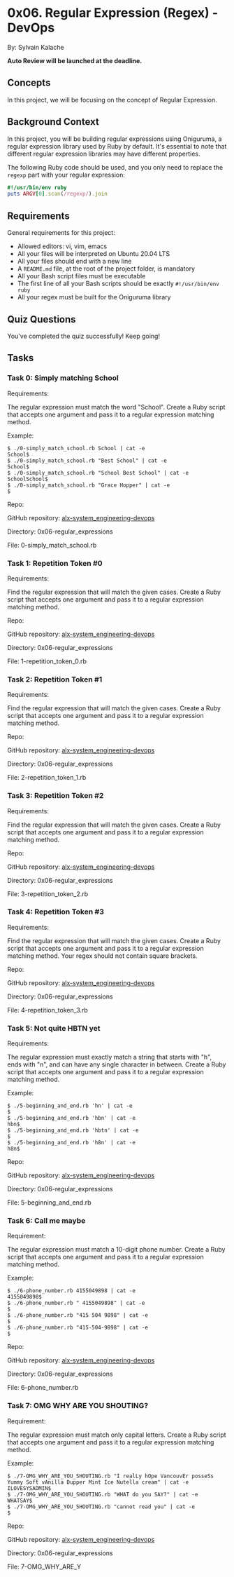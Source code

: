# 0x06. Regular Expression (Regex) - DevOps

By: Sylvain Kalache

**Auto Review will be launched at the deadline.**

## Concepts

In this project, we will be focusing on the concept of Regular Expression.

## Background Context

In this project, you will be building regular expressions using Oniguruma, a regular expression library used by Ruby by default. It's essential to note that different regular expression libraries may have different properties.

The following Ruby code should be used, and you only need to replace the `regexp` part with your regular expression:

```ruby
#!/usr/bin/env ruby
puts ARGV[0].scan(/regexp/).join
```
## Requirements

General requirements for this project:

- Allowed editors: vi, vim, emacs
- All your files will be interpreted on Ubuntu 20.04 LTS
- All your files should end with a new line
- A `README.md` file, at the root of the project folder, is mandatory
- All your Bash script files must be executable
- The first line of all your Bash scripts should be exactly `#!/usr/bin/env ruby`
- All your regex must be built for the Oniguruma library

## Quiz Questions

You've completed the quiz successfully! Keep going!

## Tasks

### Task 0: Simply matching School

Requirements:

The regular expression must match the word "School".
Create a Ruby script that accepts one argument and pass it to a regular expression matching method.

Example:

```
$ ./0-simply_match_school.rb School | cat -e
School$
$ ./0-simply_match_school.rb "Best School" | cat -e
School$
$ ./0-simply_match_school.rb "School Best School" | cat -e
SchoolSchool$
$ ./0-simply_match_school.rb "Grace Hopper" | cat -e
$
```

Repo:

GitHub repository: [alx-system_engineering-devops](https://github.com/yourusername/alx-system_engineering-devops)

Directory: 0x06-regular_expressions

File: 0-simply_match_school.rb

### Task 1: Repetition Token #0

Requirements:

Find the regular expression that will match the given cases.
Create a Ruby script that accepts one argument and pass it to a regular expression matching method.

Repo:

GitHub repository: [alx-system_engineering-devops](https://github.com/yourusername/alx-system_engineering-devops)

Directory: 0x06-regular_expressions

File: 1-repetition_token_0.rb

### Task 2: Repetition Token #1

Requirements:

Find the regular expression that will match the given cases.
Create a Ruby script that accepts one argument and pass it to a regular expression matching method.

Repo:

GitHub repository: [alx-system_engineering-devops](https://github.com/yourusername/alx-system_engineering-devops)

Directory: 0x06-regular_expressions

File: 2-repetition_token_1.rb

### Task 3: Repetition Token #2

Requirements:

Find the regular expression that will match the given cases.
Create a Ruby script that accepts one argument and pass it to a regular expression matching method.

Repo:

GitHub repository: [alx-system_engineering-devops](https://github.com/yourusername/alx-system_engineering-devops)

Directory: 0x06-regular_expressions

File: 3-repetition_token_2.rb

### Task 4: Repetition Token #3

Requirements:

Find the regular expression that will match the given cases.
Create a Ruby script that accepts one argument and pass it to a regular expression matching method.
Your regex should not contain square brackets.

Repo:

GitHub repository: [alx-system_engineering-devops](https://github.com/yourusername/alx-system_engineering-devops)

Directory: 0x06-regular_expressions

File: 4-repetition_token_3.rb

### Task 5: Not quite HBTN yet

Requirements:

The regular expression must exactly match a string that starts with "h", ends with "n", and can have any single character in between.
Create a Ruby script that accepts one argument and pass it to a regular expression matching method.

Example:

```
$ ./5-beginning_and_end.rb 'hn' | cat -e
$
$ ./5-beginning_and_end.rb 'hbn' | cat -e
hbn$
$ ./5-beginning_and_end.rb 'hbtn' | cat -e
$
$ ./5-beginning_and_end.rb 'h8n' | cat -e
h8n$
```

Repo:

GitHub repository: [alx-system_engineering-devops](https://github.com/yourusername/alx-system_engineering-devops)

Directory: 0x06-regular_expressions

File: 5-beginning_and_end.rb

### Task 6: Call me maybe

Requirement:

The regular expression must match a 10-digit phone number.
Create a Ruby script that accepts one argument and pass it to a regular expression matching method.

Example:

```
$ ./6-phone_number.rb 4155049898 | cat -e
4155049898$
$ ./6-phone_number.rb " 4155049898" | cat -e
$
$ ./6-phone_number.rb "415 504 9898" | cat -e
$
$ ./6-phone_number.rb "415-504-9898" | cat -e
$
```

Repo:

GitHub repository: [alx-system_engineering-devops](https://github.com/yourusername/alx-system_engineering-devops)

Directory: 0x06-regular_expressions

File: 6-phone_number.rb

### Task 7: OMG WHY ARE YOU SHOUTING?

Requirement:

The regular expression must match only capital letters.
Create a Ruby script that accepts one argument and pass it to a regular expression matching method.

Example:

```
$ ./7-OMG_WHY_ARE_YOU_SHOUTING.rb "I realLy hOpe VancouvEr posseSs Yummy Soft vAnilla Dupper Mint Ice Nutella cream" | cat -e
ILOVESYSADMIN$
$ ./7-OMG_WHY_ARE_YOU_SHOUTING.rb "WHAT do you SAY?" | cat -e
WHATSAY$
$ ./7-OMG_WHY_ARE_YOU_SHOUTING.rb "cannot read you" | cat -e
$
```

Repo:

GitHub repository: [alx-system_engineering-devops](https://github.com/yourusername/alx-system_engineering-devops)

Directory: 0x06-regular_expressions

File: 7-OMG_WHY_ARE_Y
